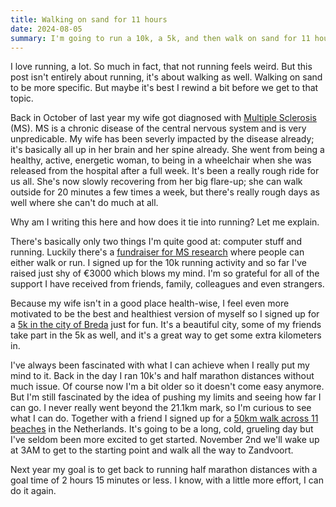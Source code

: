 ```yaml
---
title: Walking on sand for 11 hours
date: 2024-08-05
summary: I'm going to run a 10k, a 5k, and then walk on sand for 11 hours.
---
```


I love running, a lot. So much in fact, that not running feels weird. But this post isn't entirely about running, it's about walking as well. Walking on sand to be more specific. But maybe it's best I rewind a bit before we get to that topic.

Back in October of last year my wife got diagnosed with [Multiple Sclerosis](https://en.wikipedia.org/wiki/Multiple_sclerosis) (MS). MS is a chronic disease of the central nervous system and is very unpredicable. My wife has been severly impacted by the disease already; it's basically all up in her brain and her spine already. She went from being a healthy, active, energetic woman, to being in a wheelchair when she was released from the hospital after a full week. It's been a really rough ride for us all. She's now slowly recovering from her big flare-up; she can walk outside for 20 minutes a few times a week, but there's really rough days as well where she can't do much at all.

Why am I writing this here and how does it tie into running? Let me explain.

There's basically only two things I'm quite good at: computer stuff and running. Luckily there's a [fundraiser for MS research](https://www.msmotion.nl/fundraisers/mijndert-stuij) where people can either walk or run. I signed up for the 10k running activity and so far I've raised just shy of €3000 which blows my mind. I'm so grateful for all of the support I have received from friends, family, colleagues and even strangers.

Because my wife isn't in a good place health-wise, I feel even more motivated to be the best and healthiest version of myself so I signed up for a [5k in the city of Breda](https://bredasesingelloop.nl/) just for fun. It's a beautiful city, some of my friends take part in the 5k as well, and it's a great way to get some extra kilometers in.

I've always been fascinated with what I can achieve when I really put my mind to it. Back in the day I ran 10k's and half marathon distances without much issue. Of course now I'm a bit older so it doesn't come easy anymore. But I'm still fascinated by the idea of pushing my limits and seeing how far I can go. I never really went beyond the 21.1km mark, so I'm curious to see what I can do. Together with a friend I signed up for a [50km walk across 11 beaches](https://www.11strandentocht.nl/) in the Netherlands. It's going to be a long, cold, grueling day but I've seldom been more excited to get started. November 2nd we'll wake up at 3AM to get to the starting point and walk all the way to Zandvoort.

Next year my goal is to get back to running half marathon distances with a goal time of 2 hours 15 minutes or less. I know, with a little more effort, I can do it again. 
